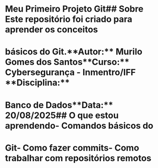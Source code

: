 # Meu Primeiro Projeto Git## Sobre Este repositório foi criado para aprender os conceitos

# básicos do Git.\*\*Autor:\*\* Murilo Gomes dos Santos\*\*Curso:\*\* Cybersegurança - Inmentro/IFF \*\*Disciplina:\*\*

# Banco de Dados\*\*Data:\*\* 20/08/2025## O que estou aprendendo- Comandos básicos do

# Git- Como fazer commits- Como trabalhar com repositórios remotos

